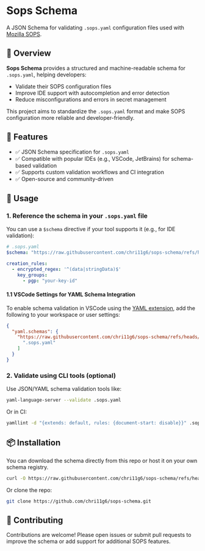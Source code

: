 # Sops Schema

A JSON Schema for validating `.sops.yaml` configuration files used with [Mozilla SOPS](https://github.com/mozilla/sops).

## 📖 Overview

**Sops Schema** provides a structured and machine-readable schema for `.sops.yaml`, helping developers:

- Validate their SOPS configuration files
- Improve IDE support with autocompletion and error detection
- Reduce misconfigurations and errors in secret management

This project aims to standardize the `.sops.yaml` format and make SOPS configuration more reliable and developer-friendly.

## 📂 Features

- ✅ JSON Schema specification for `.sops.yaml`
- ✅ Compatible with popular IDEs (e.g., VSCode, JetBrains) for schema-based validation
- ✅ Supports custom validation workflows and CI integration
- ✅ Open-source and community-driven

## 🔌 Usage

### 1. Reference the schema in your `.sops.yaml` file

You can use a `$schema` directive if your tool supports it (e.g., for IDE validation):

```yaml
# .sops.yaml
$schema: "https://raw.githubusercontent.com/chri11g6/sops-schema/refs/heads/master/sops.schema.json"

creation_rules:
  - encrypted_regex: '^(data|stringData)$'
    key_groups:
      - pgp: "your-key-id"
```

#### 1.1 VSCode Settings for YAML Schema Integration

To enable schema validation in VSCode using the [YAML extension](https://marketplace.visualstudio.com/items?itemName=redhat.vscode-yaml), add the following to your workspace or user settings:

```json
{
  "yaml.schemas": {
    "https://raw.githubusercontent.com/chri11g6/sops-schema/refs/heads/master/sops.schema.json": [
      ".sops.yaml"
    ]
  }
}
```

### 2. Validate using CLI tools (optional)

Use JSON/YAML schema validation tools like:

```bash
yaml-language-server --validate .sops.yaml
```

Or in CI:

```bash
yamllint -d "{extends: default, rules: {document-start: disable}}" .sops.yaml
```

## 📦 Installation

You can download the schema directly from this repo or host it on your own schema registry.

```bash
curl -O https://raw.githubusercontent.com/chri11g6/sops-schema/refs/heads/master/sops.schema.json
```

Or clone the repo:

```bash
git clone https://github.com/chri11g6/sops-schema.git
```

## 💬 Contributing

Contributions are welcome! Please open issues or submit pull requests to improve the schema or add support for additional SOPS features.
